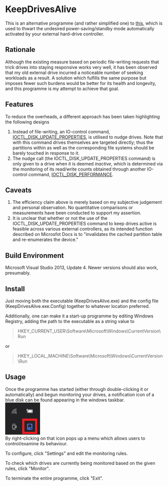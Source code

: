 # KeepDrivesAlive
This is an alternative programme (and rather simplified one) to [this](https://github.com/stsrki/KeepAliveHD), which is used to thwart the undesired power-saving/standby mode automatically activated by your external hard-drive controller.

## Rationale
Although the existing measure based on periodic file-writing requests that trick drives into staying responsive works very well, it has been observed that my old external drive incurred a noticeable number of seeking workloads as a result. A solution which fulfills the same purpose but imposes fewer such burdens would be better for its health and longevity, and this programme is my attempt to achieve that goal.

## Features
To reduce the overheads, a different approach has been taken highlighting the following designs
1. Instead of file-writing, an IO-control command, [IOCTL_DISK_UPDATE_PROPERTIES](https://docs.microsoft.com/en-us/windows/win32/api/winioctl/ni-winioctl-ioctl_disk_update_properties), is utilised to nudge drives. Note that with this command drives themselves are targeted directly; thus the partitions within as well as the corresponding file systems should be barely touched in response to it.
2. The nudge call (the IOCTL_DISK_UPDATE_PROPERTIES command) is only given to a drive when it is deemed *inactive*, which is determined via the monitoring of its read/write counts obtained through another IO-control command, [IOCTL_DISK_PERFORMANCE](https://docs.microsoft.com/en-us/windows/win32/api/winioctl/ni-winioctl-ioctl_disk_performance).

## Caveats
1. The efficiency claim above is merely based on my subjective judgement and personal observation. No quantitative comparisons or measurements have been conducted to support my assertion.
2. It is unclear that whether or not the use of the IOCTL_DISK_UPDATE_PROPERTIES command to keep drives active is feasible across various external controllers, as its intended function described on Microsfot Docs is to "invalidates the cached partition table and re-enumerates the device."

## Build Environment
Microsoft Visual Studio 2013, Update 4. Newer versions should also work, presumably.

## Install
Just moving both the executable (KeepDrivesAlive.exe) and the config file (KeepDrivesAlive.exe.Config) together to whatever location preferred.

Additionally, one can make it a start-up programme by editing Windows Registry, adding the path to the executable as a string value to
> HKEY_CURRENT_USER\Software\Microsoft\Windows\CurrentVersion\Run

or 
> HKEY_LOCAL_MACHINE\Software\Microsoft\Windows\CurrentVersion\Run

## Usage
Once the programme has started (either through double-clicking it or automatically) and begun monitoring your drives, a notification icon of a blue disk can be found appearing in the windows taskbar. \
![notification icon](./Examples/blue_disk_notification_icon.png) \
By right-clicking on that icon pops up a menu which allows users to control/examine its behaviour.

To configure, click "Settings" and edit the monitoring rules.

To check which drives are currently being monitored based on the given rules, click "Monitor".

To terminate the entire programme, click "Exit".









